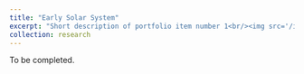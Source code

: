 ```yaml
---
title: "Early Solar System"
excerpt: "Short description of portfolio item number 1<br/><img src='/images/500x300.png'>"
collection: research
---
```


To be completed.
